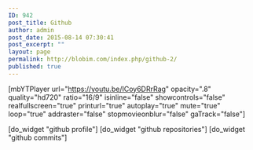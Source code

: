 ```yaml
---
ID: 942
post_title: Github
author: admin
post_date: 2015-08-14 07:30:41
post_excerpt: ""
layout: page
permalink: http://blobim.com/index.php/github-2/
published: true
---
```

[mbYTPlayer url="https://youtu.be/ICoy6DRrRag" opacity=".8" quality="hd720" ratio="16/9" isinline="false" showcontrols="false" realfullscreen="true" printurl="true" autoplay="true" mute="true" loop="true" addraster="false" stopmovieonblur="false" gaTrack="false"]

[do_widget "github profile"]
[do_widget "github repositories"]
[do_widget "github commits"]